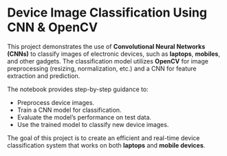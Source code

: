 # Device Image Classification Using CNN & OpenCV

This project demonstrates the use of **Convolutional Neural Networks (CNNs)** to classify images of electronic devices, such as **laptops**, **mobiles**, and other gadgets. The classification model utilizes **OpenCV** for image preprocessing (resizing, normalization, etc.) and a CNN for feature extraction and prediction. 

The notebook provides step-by-step guidance to:
- Preprocess device images.
- Train a CNN model for classification.
- Evaluate the model’s performance on test data.
- Use the trained model to classify new device images.

The goal of this project is to create an efficient and real-time device classification system that works on both **laptops** and **mobile devices**.

